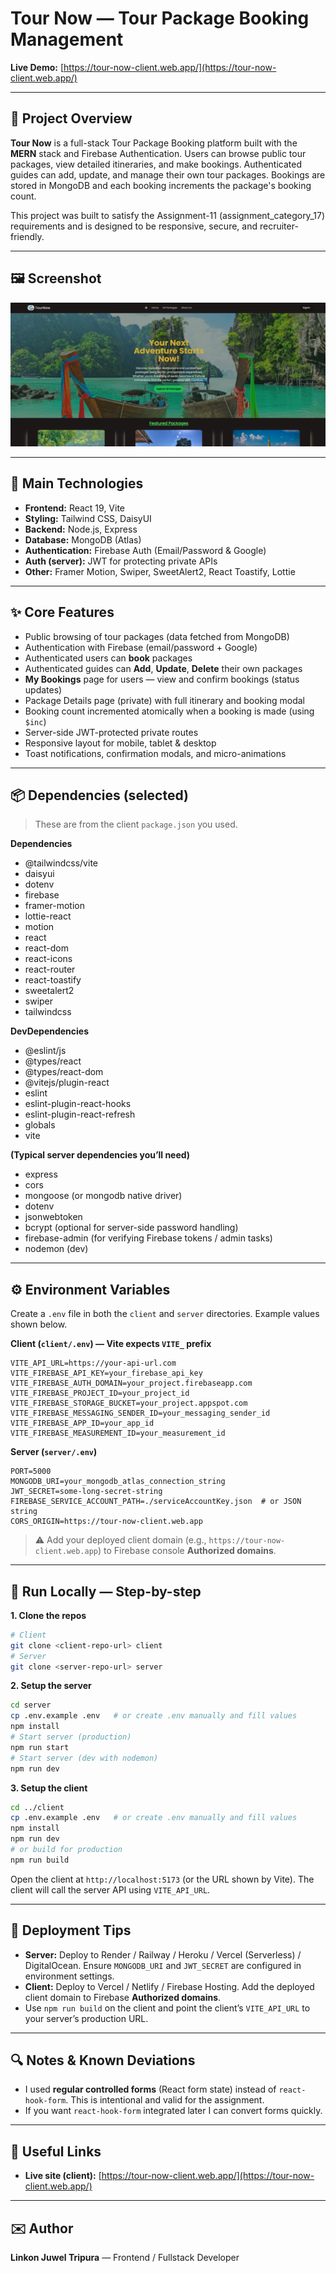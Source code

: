 # Tour Now — Tour Package Booking Management

**Live Demo:** [https://tour-now-client.web.app/](https://tour-now-client.web.app/)

---

## 📌 Project Overview

**Tour Now** is a full-stack Tour Package Booking platform built with the **MERN** stack and Firebase Authentication. Users can browse public tour packages, view detailed itineraries, and make bookings. Authenticated guides can add, update, and manage their own tour packages. Bookings are stored in MongoDB and each booking increments the package's booking count.

This project was built to satisfy the Assignment-11 (assignment\_category\_17) requirements and is designed to be responsive, secure, and recruiter-friendly.

---

## 🖼 Screenshot

![Project Screenshot](./public/tourNow-ss.png)

---

## 🧰 Main Technologies

* **Frontend:** React 19, Vite
* **Styling:** Tailwind CSS, DaisyUI
* **Backend:** Node.js, Express
* **Database:** MongoDB (Atlas)
* **Authentication:** Firebase Auth (Email/Password & Google)
* **Auth (server):** JWT for protecting private APIs
* **Other:** Framer Motion, Swiper, SweetAlert2, React Toastify, Lottie

---

## ✨ Core Features

* Public browsing of tour packages (data fetched from MongoDB)
* Authentication with Firebase (email/password + Google)
* Authenticated users can **book** packages
* Authenticated guides can **Add**, **Update**, **Delete** their own packages
* **My Bookings** page for users — view and confirm bookings (status updates)
* Package Details page (private) with full itinerary and booking modal
* Booking count incremented atomically when a booking is made (using `$inc`)
* Server-side JWT-protected private routes
* Responsive layout for mobile, tablet & desktop
* Toast notifications, confirmation modals, and micro-animations

---

## 📦 Dependencies (selected)

> These are from the client `package.json` you used.

**Dependencies**

* @tailwindcss/vite
* daisyui
* dotenv
* firebase
* framer-motion
* lottie-react
* motion
* react
* react-dom
* react-icons
* react-router
* react-toastify
* sweetalert2
* swiper
* tailwindcss

**DevDependencies**

* @eslint/js
* @types/react
* @types/react-dom
* @vitejs/plugin-react
* eslint
* eslint-plugin-react-hooks
* eslint-plugin-react-refresh
* globals
* vite

**(Typical server dependencies you’ll need)**

* express
* cors
* mongoose (or mongodb native driver)
* dotenv
* jsonwebtoken
* bcrypt (optional for server-side password handling)
* firebase-admin (for verifying Firebase tokens / admin tasks)
* nodemon (dev)


---

## ⚙️ Environment Variables

Create a `.env` file in both the `client` and `server` directories. Example values shown below.

**Client (`client/.env`) — Vite expects `VITE_` prefix**

```env
VITE_API_URL=https://your-api-url.com
VITE_FIREBASE_API_KEY=your_firebase_api_key
VITE_FIREBASE_AUTH_DOMAIN=your_project.firebaseapp.com
VITE_FIREBASE_PROJECT_ID=your_project_id
VITE_FIREBASE_STORAGE_BUCKET=your_project.appspot.com
VITE_FIREBASE_MESSAGING_SENDER_ID=your_messaging_sender_id
VITE_FIREBASE_APP_ID=your_app_id
VITE_FIREBASE_MEASUREMENT_ID=your_measurement_id
```

**Server (`server/.env`)**

```env
PORT=5000
MONGODB_URI=your_mongodb_atlas_connection_string
JWT_SECRET=some-long-secret-string
FIREBASE_SERVICE_ACCOUNT_PATH=./serviceAccountKey.json  # or JSON string
CORS_ORIGIN=https://tour-now-client.web.app
```

> ⚠️ Add your deployed client domain (e.g., `https://tour-now-client.web.app`) to Firebase console **Authorized domains**.

---

## 🚀 Run Locally — Step-by-step

**1. Clone the repos**

```bash
# Client
git clone <client-repo-url> client
# Server
git clone <server-repo-url> server
```

**2. Setup the server**

```bash
cd server
cp .env.example .env   # or create .env manually and fill values
npm install
# Start server (production)
npm run start
# Start server (dev with nodemon)
npm run dev
```

**3. Setup the client**

```bash
cd ../client
cp .env.example .env   # or create .env manually and fill values
npm install
npm run dev
# or build for production
npm run build
```

Open the client at `http://localhost:5173` (or the URL shown by Vite). The client will call the server API using `VITE_API_URL`.

---

## 📌 Deployment Tips

* **Server:** Deploy to Render / Railway / Heroku / Vercel (Serverless) / DigitalOcean. Ensure `MONGODB_URI` and `JWT_SECRET` are configured in environment settings.
* **Client:** Deploy to Vercel / Netlify / Firebase Hosting. Add the deployed client domain to Firebase **Authorized domains**.
* Use `npm run build` on the client and point the client’s `VITE_API_URL` to your server’s production URL.


---

## 🔍 Notes & Known Deviations

* I used **regular controlled forms** (React form state) instead of `react-hook-form`. This is intentional and valid for the assignment.
* If you want `react-hook-form` integrated later I can convert forms quickly.

---

## 📂 Useful Links

* **Live site (client):** [https://tour-now-client.web.app/](https://tour-now-client.web.app/)


---

## ✉️ Author

**Linkon Juwel Tripura** — Frontend / Fullstack Developer

